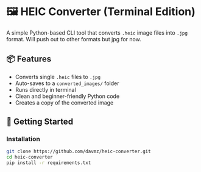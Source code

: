 # 🖼️ HEIC Converter (Terminal Edition)

A simple Python-based CLI tool that converts `.heic` image files into `.jpg` format. Will push out to other formats but jpg for now.

## 📦 Features

- Converts single `.heic` files to `.jpg`
- Auto-saves to a `converted_images/` folder
- Runs directly in terminal
- Clean and beginner-friendly Python code
- Creates a copy of the converted image

## 🚀 Getting Started

### Installation

```bash
git clone https://github.com/davmz/heic-converter.git
cd heic-converter
pip install -r requirements.txt
